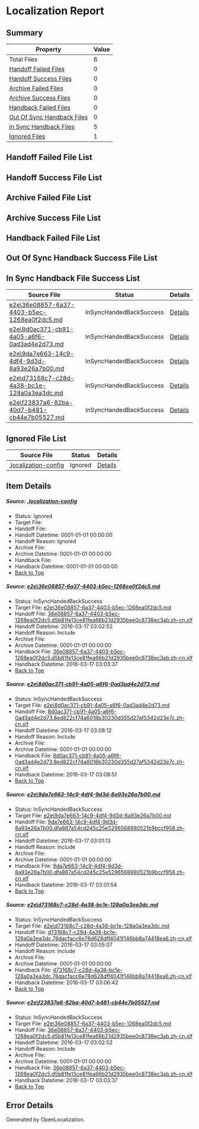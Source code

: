 # <a name='report-top'></a> Localization Report

## Summary
 Property | Value 
 -------- | ----- 
 Total Files | 6
[ Handoff Failed Files ](#handoff-failed-list)| 0
[ Handoff Success Files ](#handoff-success-list)| 0
[ Archive Failed Files ](#archive-failed-list)| 0
[ Archive Success Files ](#archive-success-list)| 0
[ Handback Failed Files ](#handback-failed-list)| 0
[ Out Of Sync Handback Files ](#outofsync-handback-success-list)| 0
[ In Sync Handback Files ](#insync-handback-success-list)| 5
[ Ignored Files ](#ignored-list)| 1

## <a name='handoff-failed-list'></a> Handoff Failed File List

## <a name='handoff-success-list'></a> Handoff Success File List

## <a name='archive-failed-list'></a> Archive Failed File List

## <a name='archive-success-list'></a> Archive Success File List

## <a name='handback-failed-list'></a> Handback Failed File List

## <a name='outofsync-handback-success-list'></a> Out Of Sync Handback Success File List

## <a name='insync-handback-success-list'></a> In Sync Handback File Success List
 Source File | Status | Details 
 ----------- | ------ | ------- 
 [e2e\36e08857-6a37-4403-b5ec-1268ea0f2dc5.md](https://github.com/OpenLocalizationTest/oltest/blob/a5411c4b353dff7f75469919b692ddffee9f35a3/e2e/36e08857-6a37-4403-b5ec-1268ea0f2dc5.md) | InSyncHandedBackSuccess | [Details](#5b9e9665d8fc85d9beb679b8bb764c6f8830ec121)
 [e2e\8d0ac371-cb91-4a05-a6f6-0ad3ad4e2d73.md](https://github.com/OpenLocalizationTest/oltest/blob/15d85ce63080190d5dad9983bdbfbf1c99f9732a/e2e/8d0ac371-cb91-4a05-a6f6-0ad3ad4e2d73.md) | InSyncHandedBackSuccess | [Details](#72b8c0bc3883a38f524c96e50ff07989671dc45d2)
 [e2e\9da7e663-14c9-4df4-9d3d-8a93e26a7b00.md](https://github.com/OpenLocalizationTest/oltest/blob/b846d89586fe2e216076a708b3c10e5a9011c486/e2e/9da7e663-14c9-4df4-9d3d-8a93e26a7b00.md) | InSyncHandedBackSuccess | [Details](#09e1d53d99c95c8d24e75367ee0b9122183f1b4f3)
 [e2e\d73168c7-c28d-4a38-bc1e-128a0a3ea3dc.md](https://github.com/OpenLocalizationTest/oltest/blob/850a0da3686a9b2314c42ba1add43fa50c3cfd2d/e2e/d73168c7-c28d-4a38-bc1e-128a0a3ea3dc.md) | InSyncHandedBackSuccess | [Details](#f425da5869532da19d6bcd0e1bf049ce60a9be124)
 [e2e\f23837a6-82ba-40d7-b481-cb44e7b05527.md](https://github.com/OpenLocalizationTest/oltest/blob/15d85ce63080190d5dad9983bdbfbf1c99f9732a/e2e/f23837a6-82ba-40d7-b481-cb44e7b05527.md) | InSyncHandedBackSuccess | [Details](#5b9e9665d8fc85d9beb679b8bb764c6f8830ec125)

## <a name='ignored-list'></a> Ignored File List
 Source File | Status | Details 
 ----------- | ------ | ------- 
 [.localization-config](https://github.com/OpenLocalizationTest/oltest/blob/15d85ce63080190d5dad9983bdbfbf1c99f9732a/.localization-config) | Ignored | [Details](#66aca4b1c2f43b14ec41e0e427345df94af1d5e10)

## Item Details
##### <a name='66aca4b1c2f43b14ec41e0e427345df94af1d5e10'></a> Source: [.localization-config](https://github.com/OpenLocalizationTest/oltest/blob/15d85ce63080190d5dad9983bdbfbf1c99f9732a/.localization-config)
* Status: Ignored
* Target File: 
* Handoff File: 
* Handoff Datetime: 0001-01-01 00:00:00
* Handoff Reason: Ignored
* Archive File: 
* Archive Datetime: 0001-01-01 00:00:00
* Handback File: 
* Handback Datetime: 0001-01-01 00:00:00
* [Back to Top](#report-top)

##### <a name='5b9e9665d8fc85d9beb679b8bb764c6f8830ec121'></a> Source: [e2e\36e08857-6a37-4403-b5ec-1268ea0f2dc5.md](https://github.com/OpenLocalizationTest/oltest/blob/a5411c4b353dff7f75469919b692ddffee9f35a3/e2e/36e08857-6a37-4403-b5ec-1268ea0f2dc5.md)
* Status: InSyncHandedBackSuccess
* Target File: [e2e\36e08857-6a37-4403-b5ec-1268ea0f2dc5.md](https://github.com/OpenLocalizationTestOrg/oltest.zh-cn/blob/6dc4f79bf4de039db6ad4e3e7441c0f6dd8a9ee0/e2e/36e08857-6a37-4403-b5ec-1268ea0f2dc5.md)
* Handoff File: [36e08857-6a37-4403-b5ec-1268ea0f2dc5.d5b81fe13ce81fea66b21d2935bee0c8738ec3ab.zh-cn.xlf](https://github.com/OpenLocalizationTestOrg/olhandoff/blob/5d7f3c9967ad6f51fe1d62adaac08f73cc2e59f7/ol-handoff/OpenLocalizationTestOrg/oltest.zh-cn/xinjiang/ht/36e08857-6a37-4403-b5ec-1268ea0f2dc5.d5b81fe13ce81fea66b21d2935bee0c8738ec3ab.zh-cn.xlf)
* Handoff Datetime: 2016-03-17 03:02:52
* Handoff Reason: Include
* Archive File: 
* Archive Datetime: 0001-01-01 00:00:00
* Handback File: [36e08857-6a37-4403-b5ec-1268ea0f2dc5.d5b81fe13ce81fea66b21d2935bee0c8738ec3ab.zh-cn.xlf](https://github.com/OpenLocalizationTestOrg/olhandback/blob/d2575d85888f6518351d7d95278e827accecc407/ol-handback/OpenLocalizationTestOrg/oltest.zh-cn/xinjiang/ht/36e08857-6a37-4403-b5ec-1268ea0f2dc5.d5b81fe13ce81fea66b21d2935bee0c8738ec3ab.zh-cn.xlf)
* Handback Datetime: 2016-03-17 03:03:37
* [Back to Top](#report-top)

##### <a name='72b8c0bc3883a38f524c96e50ff07989671dc45d2'></a> Source: [e2e\8d0ac371-cb91-4a05-a6f6-0ad3ad4e2d73.md](https://github.com/OpenLocalizationTest/oltest/blob/15d85ce63080190d5dad9983bdbfbf1c99f9732a/e2e/8d0ac371-cb91-4a05-a6f6-0ad3ad4e2d73.md)
* Status: InSyncHandedBackSuccess
* Target File: [e2e\8d0ac371-cb91-4a05-a6f6-0ad3ad4e2d73.md](https://github.com/OpenLocalizationTestOrg/oltest.zh-cn/blob/e1129ea65ad80797d922e0dd84026dda1a3ccd19/e2e/8d0ac371-cb91-4a05-a6f6-0ad3ad4e2d73.md)
* Handoff File: [8d0ac371-cb91-4a05-a6f6-0ad3ad4e2d73.8ed822cf74a6018b30230d355d27af5342d23e7c.zh-cn.xlf](https://github.com/OpenLocalizationTestOrg/olhandoff/blob/22cbf8c43516f810c6b4f7a4bab4069008cdf372/ol-handoff/OpenLocalizationTestOrg/oltest.zh-cn/xinjiang/ht/8d0ac371-cb91-4a05-a6f6-0ad3ad4e2d73.8ed822cf74a6018b30230d355d27af5342d23e7c.zh-cn.xlf)
* Handoff Datetime: 2016-03-17 03:08:12
* Handoff Reason: Include
* Archive File: 
* Archive Datetime: 0001-01-01 00:00:00
* Handback File: [8d0ac371-cb91-4a05-a6f6-0ad3ad4e2d73.8ed822cf74a6018b30230d355d27af5342d23e7c.zh-cn.xlf](https://github.com/OpenLocalizationTestOrg/olhandback/blob/943c03fa7408abe5629a22fb9a4bc452dddbc671/ol-handback/OpenLocalizationTestOrg/oltest.zh-cn/xinjiang/ht/8d0ac371-cb91-4a05-a6f6-0ad3ad4e2d73.8ed822cf74a6018b30230d355d27af5342d23e7c.zh-cn.xlf)
* Handback Datetime: 2016-03-17 03:08:51
* [Back to Top](#report-top)

##### <a name='09e1d53d99c95c8d24e75367ee0b9122183f1b4f3'></a> Source: [e2e\9da7e663-14c9-4df4-9d3d-8a93e26a7b00.md](https://github.com/OpenLocalizationTest/oltest/blob/b846d89586fe2e216076a708b3c10e5a9011c486/e2e/9da7e663-14c9-4df4-9d3d-8a93e26a7b00.md)
* Status: InSyncHandedBackSuccess
* Target File: [e2e\9da7e663-14c9-4df4-9d3d-8a93e26a7b00.md](https://github.com/OpenLocalizationTestOrg/oltest.zh-cn/blob/8fc45766cc7db687b25bd7c1f434daf8cb1519b6/e2e/9da7e663-14c9-4df4-9d3d-8a93e26a7b00.md)
* Handoff File: [9da7e663-14c9-4df4-9d3d-8a93e26a7b00.dfa867a54cd245c25e5296568990521b9bccf958.zh-cn.xlf](https://github.com/OpenLocalizationTestOrg/olhandoff/blob/c628156715d0158a2986e909c772a7753c6dcea4/ol-handoff/OpenLocalizationTestOrg/oltest.zh-cn/xinjiang/ht/9da7e663-14c9-4df4-9d3d-8a93e26a7b00.dfa867a54cd245c25e5296568990521b9bccf958.zh-cn.xlf)
* Handoff Datetime: 2016-03-17 03:01:13
* Handoff Reason: Include
* Archive File: 
* Archive Datetime: 0001-01-01 00:00:00
* Handback File: [9da7e663-14c9-4df4-9d3d-8a93e26a7b00.dfa867a54cd245c25e5296568990521b9bccf958.zh-cn.xlf](https://github.com/OpenLocalizationTestOrg/olhandback/blob/1522412bb129ddec31acd53febd185010c9d852b/ol-handback/OpenLocalizationTestOrg/oltest.zh-cn/xinjiang/ht/9da7e663-14c9-4df4-9d3d-8a93e26a7b00.dfa867a54cd245c25e5296568990521b9bccf958.zh-cn.xlf)
* Handback Datetime: 2016-03-17 03:01:54
* [Back to Top](#report-top)

##### <a name='f425da5869532da19d6bcd0e1bf049ce60a9be124'></a> Source: [e2e\d73168c7-c28d-4a38-bc1e-128a0a3ea3dc.md](https://github.com/OpenLocalizationTest/oltest/blob/850a0da3686a9b2314c42ba1add43fa50c3cfd2d/e2e/d73168c7-c28d-4a38-bc1e-128a0a3ea3dc.md)
* Status: InSyncHandedBackSuccess
* Target File: [e2e\d73168c7-c28d-4a38-bc1e-128a0a3ea3dc.md](https://github.com/OpenLocalizationTestOrg/oltest.zh-cn/blob/757045d86cf6c8e3736e4d827ca390e3a082fefe/e2e/d73168c7-c28d-4a38-bc1e-128a0a3ea3dc.md)
* Handoff File: [d73168c7-c28d-4a38-bc1e-128a0a3ea3dc.76dacfacc6e78d628dff4041f146bb8a74418ea6.zh-cn.xlf](https://github.com/OpenLocalizationTestOrg/olhandoff/blob/66f9087c9504e0533db09164b707a77424fb0fc2/ol-handoff/OpenLocalizationTestOrg/oltest.zh-cn/xinjiang/ht/d73168c7-c28d-4a38-bc1e-128a0a3ea3dc.76dacfacc6e78d628dff4041f146bb8a74418ea6.zh-cn.xlf)
* Handoff Datetime: 2016-03-17 03:05:07
* Handoff Reason: Include
* Archive File: 
* Archive Datetime: 0001-01-01 00:00:00
* Handback File: [d73168c7-c28d-4a38-bc1e-128a0a3ea3dc.76dacfacc6e78d628dff4041f146bb8a74418ea6.zh-cn.xlf](https://github.com/OpenLocalizationTestOrg/olhandback/blob/81b13a9792b86481708b3ac00c02b7562f414342/ol-handback/OpenLocalizationTestOrg/oltest.zh-cn/xinjiang/ht/d73168c7-c28d-4a38-bc1e-128a0a3ea3dc.76dacfacc6e78d628dff4041f146bb8a74418ea6.zh-cn.xlf)
* Handback Datetime: 2016-03-17 03:06:42
* [Back to Top](#report-top)

##### <a name='5b9e9665d8fc85d9beb679b8bb764c6f8830ec125'></a> Source: [e2e\f23837a6-82ba-40d7-b481-cb44e7b05527.md](https://github.com/OpenLocalizationTest/oltest/blob/15d85ce63080190d5dad9983bdbfbf1c99f9732a/e2e/f23837a6-82ba-40d7-b481-cb44e7b05527.md)
* Status: InSyncHandedBackSuccess
* Target File: [e2e\36e08857-6a37-4403-b5ec-1268ea0f2dc5.md](https://github.com/OpenLocalizationTestOrg/oltest.zh-cn/blob/6dc4f79bf4de039db6ad4e3e7441c0f6dd8a9ee0/e2e/36e08857-6a37-4403-b5ec-1268ea0f2dc5.md)
* Handoff File: [36e08857-6a37-4403-b5ec-1268ea0f2dc5.d5b81fe13ce81fea66b21d2935bee0c8738ec3ab.zh-cn.xlf](https://github.com/OpenLocalizationTestOrg/olhandoff/blob/5d7f3c9967ad6f51fe1d62adaac08f73cc2e59f7/ol-handoff/OpenLocalizationTestOrg/oltest.zh-cn/xinjiang/ht/36e08857-6a37-4403-b5ec-1268ea0f2dc5.d5b81fe13ce81fea66b21d2935bee0c8738ec3ab.zh-cn.xlf)
* Handoff Datetime: 2016-03-17 03:02:52
* Handoff Reason: Include
* Archive File: 
* Archive Datetime: 0001-01-01 00:00:00
* Handback File: [36e08857-6a37-4403-b5ec-1268ea0f2dc5.d5b81fe13ce81fea66b21d2935bee0c8738ec3ab.zh-cn.xlf](https://github.com/OpenLocalizationTestOrg/olhandback/blob/d2575d85888f6518351d7d95278e827accecc407/ol-handback/OpenLocalizationTestOrg/oltest.zh-cn/xinjiang/ht/36e08857-6a37-4403-b5ec-1268ea0f2dc5.d5b81fe13ce81fea66b21d2935bee0c8738ec3ab.zh-cn.xlf)
* Handback Datetime: 2016-03-17 03:03:37
* [Back to Top](#report-top)


## Error Details

Generated by OpenLocalization.

